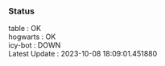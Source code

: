 ### Status


table : OK  
hogwarts : OK  
icy-bot : DOWN  
Latest Update : 2023-10-08 18:09:01.451880
